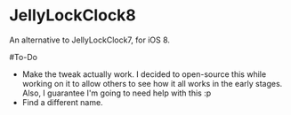 # JellyLockClock8
An alternative to JellyLockClock7, for iOS 8.

#To-Do
- Make the tweak actually work. I decided to open-source this while working on it to allow others to see how it all works in the early stages. Also, I guarantee I'm going to need help with this :p
- Find a different name.
